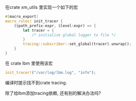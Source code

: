 在crate xm_utils 里实现一个如下的宏

```Rust
#[macro_export]
macro_rules! init_tracer {
    ($path_prefix:expr, $level:expr) => {
        let tracer = { 
            /* initialize global logger to file */
        }
        tracing::subscriber::set_global(tracer).unwrap();
    }
}
```

在 crate lbm 里使用该宏

```Rust
init_tracer!("/var/log/lbm.log", "info");
```

编译时提示找不到crate tracing.

除了给lbm添加tracing依赖, 还有别的解决办法吗?
